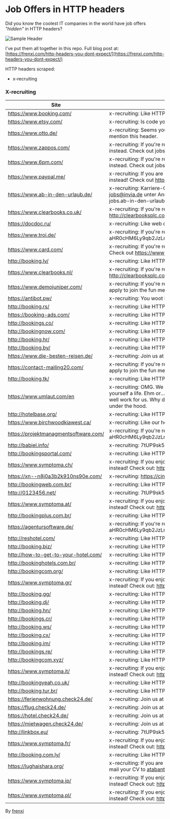 # Job Offers in HTTP headers

Did you know the coolest IT companies in the world have job offers *"hidden"* in HTTP headers?

![Sample Header](https://francescocarlucci.com/img/job-offers-http-headers.png)

I've put them all together in this repo. Full blog post at: [https://frenxi.com/http-headers-you-dont-expect/](https://frenxi.com/http-headers-you-dont-expect/)

HTTP headers scraped:

- x-recruiting

### X-recruiting

| Site                                  |  Header                                                                                                                                                                                                                                                             |
|---------------------------------------|---------------------------------------------------------------------------------------------------------------------------------------------------------------------------------------------------------------------------------------------------------------------|
| https://www.booking.com/              |  x-recruiting: Like HTTP headers? Come write ours: https://careers.booking.com                                                                                                                                                                                      |
| https://www.etsy.com/                 |  x-recruiting: Is code your craft? https://www.etsy.com/careers                                                                                                                                                                                                     |
| https://www.otto.de/                  |  x-recruiting: Seems you like http headers. To write ours apply at job.otto.de and mention this header.                                                                                                                                                             |
| https://www.zappos.com/               |  x-recruiting: If you're reading this maybe you should be working at Zappos instead.  Check out jobs.zappos.com                                                                                                                                                     |
| https://www.6pm.com/                  |  x-recruiting: If you're reading this maybe you should be working at Zappos instead.  Check out jobs.zappos.com                                                                                                                                                     |
| https://www.paypal.me/                |  x-recruiting: If you are reading this maybe you should be working at PayPal instead! Check out https://www.paypal.com/us/webapps/mpp/paypal-jobs                                                                                                                   |
| https://www.ab-in-den-urlaub.de/      |  x-recruiting: Karriere-Chance gesucht? Bewerben Sie sich per E-Mail an jobs@invia.de unter Angabe der Header-Information oder besuchen Sie uns auf jobs.ab-in-den-urlaub.de                                                                                        |
| https://www.clearbooks.co.uk/         |  x-recruiting: If you're reading this then maybe you should be working for us? http://clearbooksplc.com/careers/                                                                                                                                                    |
| https://docdoc.ru/                    |  x-recruiting: Like web development? Write us: http://bit.ly/2PtALra                                                                                                                                                                                                |
| https://www.troi.de/                  |  x-recruiting: If you're reading this maybe you should check out aHR0cHM6Ly9qb2JzLnRyb2kuZGUvZm9sbG93X3RoZV93aGl0ZV9yYWJiaXQ=                                                                                                                                       |
| https://www.card.com/                 |  x-recruiting: If you're reading this maybe you should be working at CARD.com.  Check out https://www.CARD.com/careers                                                                                                                                              |
| http://booking.lv/                    |  x-recruiting: Like HTTP headers? Come write ours: https://careers.booking.com                                                                                                                                                                                      |
| https://www.clearbooks.nl/            |  x-recruiting: If you're reading this then maybe you should be working for us? http://clearbooksplc.com/careers/                                                                                                                                                    |
| https://www.demojuniper.com/          |  x-recruiting: If you're reading this you should visit www.lifeatjuniper.com and apply to join the fun mention this header.                                                                                                                                         |
| https://antibot.pw/                   |  x-recruiting: You woot bug ? report mr.ekasyahwan@gmail.com                                                                                                                                                                                                        |
| http://booking.rs/                    |  x-recruiting: Like HTTP headers? Come write ours: https://careers.booking.com                                                                                                                                                                                      |
| https://booking-ads.com/              |  x-recruiting: Like HTTP headers? Come write ours: https://careers.booking.com                                                                                                                                                                                      |
| http://bookings.co/                   |  x-recruiting: Like HTTP headers? Come write ours: https://careers.booking.com                                                                                                                                                                                      |
| http://bookingnow.com/                |  x-recruiting: Like HTTP headers? Come write ours: https://careers.booking.com                                                                                                                                                                                      |
| http://booking.hr/                    |  x-recruiting: Like HTTP headers? Come write ours: https://careers.booking.com                                                                                                                                                                                      |
| http://booking.by/                    |  x-recruiting: Like HTTP headers? Come write ours: https://careers.booking.com                                                                                                                                                                                      |
| https://www.die-besten-reisen.de/     |  x-recruiting: Join us at https://jobs.check24.de                                                                                                                                                                                                                   |
| https://contact-mailing20.com/        |  x-recruiting: If you're reading this you should visit www.lifeatjuniper.com and apply to join the fun mention this header.                                                                                                                                         |
| http://booking.tk/                    |  x-recruiting: Like HTTP headers? Come write ours: https://careers.booking.com                                                                                                                                                                                      |
| https://www.umlaut.com/en             |  x-recruiting: OMG. We so can't believe you're actually reading this. Go get yourself a life. Ehm or...wait a minute. If you're actually reading this you might as well work for us. Why don't you stop by at our career section to get a real look under the hood. |
| http://hotelbase.org/                 |  x-recruiting: Like HTTP headers? Come write ours: https://careers.booking.com                                                                                                                                                                                      |
| https://www.birchwoodkiawest.ca/      |  x-recruiting: Like our headers? Write your own with us at birchwood.ca/careers                                                                                                                                                                                     |
| https://projektmanagmentsoftware.com/ |  x-recruiting: If you're reading this maybe you should check out aHR0cHM6Ly9qb2JzLnRyb2kuZGUvZm9sbG93X3RoZV93aGl0ZV9yYWJiaXQ=                                                                                                                                       |
| http://babiel.info/                   |  x-recruiting: 7tUP9sk5x9cc.x-recruiting.babiel.com                                                                                                                                                                                                                 |
| http://bookingsportal.com/            |  x-recruiting: Like HTTP headers? Come write ours: https://careers.booking.com                                                                                                                                                                                      |
| https://www.symptoma.ch/              |  x-recruiting: If you enjoy reading this maybe you should work at Symptoma instead! Check out: https://www.symptoma.com/en/jobs                                                                                                                                     |
| https://xn--n8j0a3b2k910ns90e.com/    |  x-recruiting: https://cinderella.idolmaster.jp/                                                                                                                                                                                                                    |
| http://bookingweb.com.br/             |  x-recruiting: Like HTTP headers? Come write ours: https://careers.booking.com                                                                                                                                                                                      |
| http://0123456.net/                   |  x-recruiting: 7tUP9sk5x9cc.x-recruiting.babiel.com                                                                                                                                                                                                                 |
| https://www.symptoma.at/              |  x-recruiting: If you enjoy reading this maybe you should work at Symptoma instead! Check out: https://www.symptoma.com/en/jobs                                                                                                                                     |
| http://bookingplus.com.br/            |  x-recruiting: Like HTTP headers? Come write ours: https://careers.booking.com                                                                                                                                                                                      |
| https://agentursoftware.de/           |  x-recruiting: If you're reading this maybe you should check out aHR0cHM6Ly9qb2JzLnRyb2kuZGUvZm9sbG93X3RoZV93aGl0ZV9yYWJiaXQ=                                                                                                                                       |
| http://reshotel.com/                  |  x-recruiting: Like HTTP headers? Come write ours: https://careers.booking.com                                                                                                                                                                                      |
| http://booking.biz/                   |  x-recruiting: Like HTTP headers? Come write ours: https://careers.booking.com                                                                                                                                                                                      |
| http://how-to-get-to-your-hotel.com/  |  x-recruiting: Like HTTP headers? Come write ours: https://careers.booking.com                                                                                                                                                                                      |
| http://bookinghotels.com.br/          |  x-recruiting: Like HTTP headers? Come write ours: https://careers.booking.com                                                                                                                                                                                      |
| http://bookingcom.org/                |  x-recruiting: Like HTTP headers? Come write ours: https://careers.booking.com                                                                                                                                                                                      |
| https://www.symptoma.gr/              |  x-recruiting: If you enjoy reading this maybe you should work at Symptoma instead! Check out: https://www.symptoma.com/en/jobs                                                                                                                                     |
| http://booking.gg/                    |  x-recruiting: Like HTTP headers? Come write ours: https://careers.booking.com                                                                                                                                                                                      |
| http://booking.dj/                    |  x-recruiting: Like HTTP headers? Come write ours: https://careers.booking.com                                                                                                                                                                                      |
| http://booking.hn/                    |  x-recruiting: Like HTTP headers? Come write ours: https://careers.booking.com                                                                                                                                                                                      |
| http://bookings.cr/                   |  x-recruiting: Like HTTP headers? Come write ours: https://careers.booking.com                                                                                                                                                                                      |
| http://booking.ws/                    |  x-recruiting: Like HTTP headers? Come write ours: https://careers.booking.com                                                                                                                                                                                      |
| http://booking.cx/                    |  x-recruiting: Like HTTP headers? Come write ours: https://careers.booking.com                                                                                                                                                                                      |
| http://booking.im/                    |  x-recruiting: Like HTTP headers? Come write ours: https://careers.booking.com                                                                                                                                                                                      |
| http://bookings.re/                   |  x-recruiting: Like HTTP headers? Come write ours: https://careers.booking.com                                                                                                                                                                                      |
| http://bookingcom.xyz/                |  x-recruiting: Like HTTP headers? Come write ours: https://careers.booking.com                                                                                                                                                                                      |
| https://www.symptoma.it/              |  x-recruiting: If you enjoy reading this maybe you should work at Symptoma instead! Check out: https://www.symptoma.com/en/jobs                                                                                                                                     |
| http://bookingyeah.co.uk/             |  x-recruiting: Like HTTP headers? Come write ours: https://careers.booking.com                                                                                                                                                                                      |
| http://booking.tur.br/                |  x-recruiting: Like HTTP headers? Come write ours: https://careers.booking.com                                                                                                                                                                                      |
| https://ferienwohnung.check24.de/     |  x-recruiting: Join us at https://jobs.check24.de                                                                                                                                                                                                                   |
| https://flug.check24.de/              |  x-recruiting: Join us at https://jobs.check24.de                                                                                                                                                                                                                   |
| https://hotel.check24.de/             |  x-recruiting: Join us at https://jobs.check24.de                                                                                                                                                                                                                   |
| https://mietwagen.check24.de/         |  x-recruiting: Join us at https://jobs.check24.de                                                                                                                                                                                                                   |
| http://linkbox.eu/                    |  x-recruiting: 7tUP9sk5x9cc.x-recruiting.babiel.com                                                                                                                                                                                                                 |
| https://www.symptoma.fr/              |  x-recruiting: If you enjoy reading this maybe you should work at Symptoma instead! Check out: https://www.symptoma.com/en/jobs                                                                                                                                     |
| http://booking.com.ly/                |  x-recruiting: Like HTTP headers? Come write ours: https://careers.booking.com                                                                                                                                                                                      |
| https://lughaishara.org/              |  x-recruiting: If you are reading this maybe consider working for @Abantu. E-mail your CV to atabantu@gmail.com                                                                                                                                                     |
| https://www.symptoma.jp/              |  x-recruiting: If you enjoy reading this maybe you should work at Symptoma instead! Check out: https://www.symptoma.com/en/jobs                                                                                                                                     |
| https://www.symptoma.pl/              |  x-recruiting: If you enjoy reading this maybe you should work at Symptoma instead! Check out: https://www.symptoma.com/en/jobs                                                                                                                                     |


By [frenxi](https://frenxi.com)
